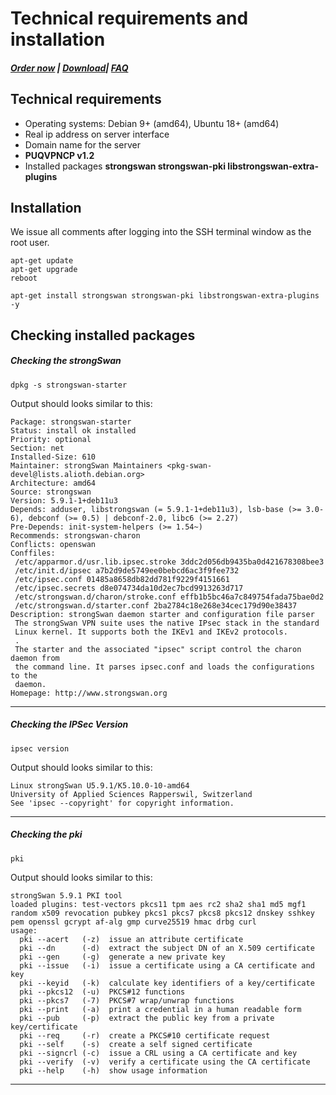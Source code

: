 # Technical requirements and installation

##### [Order now](https://panel.puqcloud.com/index.php?rp=/store/puqvpn) | [Download](https://download.puqcloud.com/cp/puqvpncp/)| [FAQ](https://faq.puqcloud.com)

## Technical requirements

- Operating systems: Debian 9+ (amd64), Ubuntu 18+ (amd64)
- Real ip address on server interface
- Domain name for the server
- **PUQVPNCP v1.2**
- Installed packages **strongswan strongswan-pki libstrongswan-extra-plugins**

## **Installation**

<p class="callout warning">We issue all comments after logging into the SSH terminal window as the root user.</p>

```shell
apt-get update
apt-get upgrade
reboot
```

```shell
apt-get install strongswan strongswan-pki libstrongswan-extra-plugins -y
```

## Checking installed packages

##### Checking the strongSwan

```shell
dpkg -s strongswan-starter
```

Output should looks similar to this:

```shell
Package: strongswan-starter
Status: install ok installed
Priority: optional
Section: net
Installed-Size: 610
Maintainer: strongSwan Maintainers <pkg-swan-devel@lists.alioth.debian.org>
Architecture: amd64
Source: strongswan
Version: 5.9.1-1+deb11u3
Depends: adduser, libstrongswan (= 5.9.1-1+deb11u3), lsb-base (>= 3.0-6), debconf (>= 0.5) | debconf-2.0, libc6 (>= 2.27)
Pre-Depends: init-system-helpers (>= 1.54~)
Recommends: strongswan-charon
Conflicts: openswan
Conffiles:
 /etc/apparmor.d/usr.lib.ipsec.stroke 3ddc2d056db9435ba0d421678308bee3
 /etc/init.d/ipsec a7b2d9de5749ee0bebcd6ac3f9fee732
 /etc/ipsec.conf 01485a8658db82dd781f9229f4151661
 /etc/ipsec.secrets d8e074734da10d2ec7bcd9913263d717
 /etc/strongswan.d/charon/stroke.conf effb1b5bc46a7c849754fada75bae0d2
 /etc/strongswan.d/starter.conf 2ba2784c18e268e34cec179d90e38437
Description: strongSwan daemon starter and configuration file parser
 The strongSwan VPN suite uses the native IPsec stack in the standard
 Linux kernel. It supports both the IKEv1 and IKEv2 protocols.
 .
 The starter and the associated "ipsec" script control the charon daemon from
 the command line. It parses ipsec.conf and loads the configurations to the
 daemon.
Homepage: http://www.strongswan.org
```

- - - - - -

##### Checking the IPSec Version

```shell
ipsec version
```

Output should looks similar to this:

```shell
Linux strongSwan U5.9.1/K5.10.0-10-amd64
University of Applied Sciences Rapperswil, Switzerland
See 'ipsec --copyright' for copyright information.
```

- - - - - -

##### Checking the pki

```shell
pki
```

Output should looks similar to this:

```shell
strongSwan 5.9.1 PKI tool
loaded plugins: test-vectors pkcs11 tpm aes rc2 sha2 sha1 md5 mgf1 random x509 revocation pubkey pkcs1 pkcs7 pkcs8 pkcs12 dnskey sshkey pem openssl gcrypt af-alg gmp curve25519 hmac drbg curl
usage:
  pki --acert   (-z)  issue an attribute certificate
  pki --dn      (-d)  extract the subject DN of an X.509 certificate
  pki --gen     (-g)  generate a new private key
  pki --issue   (-i)  issue a certificate using a CA certificate and key
  pki --keyid   (-k)  calculate key identifiers of a key/certificate
  pki --pkcs12  (-u)  PKCS#12 functions
  pki --pkcs7   (-7)  PKCS#7 wrap/unwrap functions
  pki --print   (-a)  print a credential in a human readable form
  pki --pub     (-p)  extract the public key from a private key/certificate
  pki --req     (-r)  create a PKCS#10 certificate request
  pki --self    (-s)  create a self signed certificate
  pki --signcrl (-c)  issue a CRL using a CA certificate and key
  pki --verify  (-v)  verify a certificate using the CA certificate
  pki --help    (-h)  show usage information
```

- - - - - -